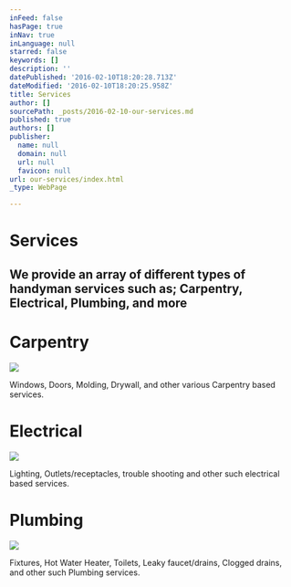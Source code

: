 ```yaml
---
inFeed: false
hasPage: true
inNav: true
inLanguage: null
starred: false
keywords: []
description: ''
datePublished: '2016-02-10T18:20:28.713Z'
dateModified: '2016-02-10T18:20:25.958Z'
title: Services
author: []
sourcePath: _posts/2016-02-10-our-services.md
published: true
authors: []
publisher:
  name: null
  domain: null
  url: null
  favicon: null
url: our-services/index.html
_type: WebPage

---
```

# Services

## We provide an array of  different types of handyman services such as; Carpentry, Electrical, Plumbing, and more

# Carpentry
![](https://the-grid-user-content.s3-us-west-2.amazonaws.com/64c9ca50-6027-435a-b254-62e1c98763aa.jpg)

Windows, Doors, Molding, Drywall, and other various Carpentry based services.

# Electrical
![](https://the-grid-user-content.s3-us-west-2.amazonaws.com/783b42d2-2a5b-46bd-952b-8c7a7c05f526.jpg)

Lighting, Outlets/receptacles, trouble shooting and other such electrical based services.

# Plumbing
![](https://the-grid-user-content.s3-us-west-2.amazonaws.com/ae5007f9-5f32-4c56-831f-86e7215510d7.jpg)

Fixtures, Hot Water Heater, Toilets, Leaky faucet/drains, Clogged drains, and other such Plumbing services.